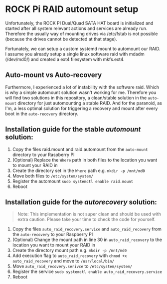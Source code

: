 # ROCK Pi RAID automount setup
Unfortunately, the ROCK PI Dual/Quad SATA HAT board is initialized and started after all system relevant actions and services are already run. Therefore the usually way of mounting drives via /etc/fstab is not possible (because the drives cannot be detected at that stage).

Fortunately, we can setup a custom systemd mount to automount our RAID.
I assume you already setup a single linux software raid with mdadm (/dev/md0/) and created a ext4 filesystem with mkfs.ext4. 

## Auto-mount vs Auto-recovery

Furthermore, I experienced a lot of instability with the software raid. Which is why a simple automount solution wasn't working for me. Therefore you will find two solutions in this repository, a clean/stable solution in the `auto-mount` directory for just automounting a stable RAID. And for the paranoid, as I'm, a less optimal solution for triggering a recovery and mount after every boot in the `auto-recovery` directory. 

## Installation guide for the stable _automount_ solution:

1. Copy the files raid.mount and raid.automount from the `auto-mount` directory to your Raspberry PI
2. (Optional) Replace the `Where` path in both files to the location you want to mount your RAID in
3. Create the directory set in the `Where` path e.g. `mkdir -p /mnt/md0`
4. Move both files to `/etc/system/system/`
5. Register the automount `sudo systemctl enable raid.mount`
6. Reboot

## Installation guide for the _autorecovery_ solution:

> Note: This implementation is not super clean and should be used with extra caution. Please take your time to check the code for yourself.
1. Copy the files `auto_raid_recovery.service` and `auto_raid_recovery` from the `auto-recovery` to your Raspberry PI
2. (Optional) Change the mount path in line 30 in `auto_raid_recovery` to the location you want to mount your RAID in 
3. Create the directory mount path e.g. `mkdir -p /mnt/md0`
4. Add execution flag to `auto_raid_recovery` with `chmod +x auto_raid_recovery` and move to `/usr/local/bin/`
5. Move `auto_raid_recovery.serivce` to `/etc/system/system/`
6. Register the service `sudo systemctl enable auto_raid_recovery.service`
7. Reboot
